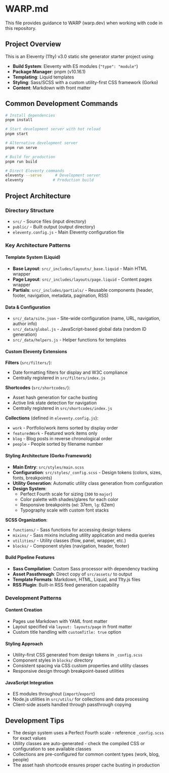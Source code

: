 # WARP.md

This file provides guidance to WARP (warp.dev) when working with code in this repository.

## Project Overview

This is an Eleventy (11ty) v3.0 static site generator starter project using:
- **Build System**: Eleventy with ES modules (`"type": "module"`)
- **Package Manager**: pnpm (v10.16.1)
- **Templating**: Liquid templates
- **Styling**: Sass/SCSS with a custom utility-first CSS framework (Gorko)
- **Content**: Markdown with front matter

## Common Development Commands

```bash
# Install dependencies
pnpm install

# Start development server with hot reload
pnpm start

# Alternative development server
pnpm run serve

# Build for production
pnpm run build

# Direct Eleventy commands
eleventy --serve      # Development server
eleventy             # Production build
```

## Project Architecture

### Directory Structure
- `src/` - Source files (input directory)
- `public/` - Built output (output directory) 
- `eleventy.config.js` - Main Eleventy configuration file

### Key Architecture Patterns

#### Template System (Liquid)
- **Base Layout**: `src/_includes/layouts/_base.liquid` - Main HTML wrapper
- **Page Layout**: `src/_includes/layouts/page.liquid` - Content pages wrapper
- **Partials**: `src/_includes/partials/` - Reusable components (header, footer, navigation, metadata, pagination, RSS)

#### Data & Configuration
- `src/_data/site.json` - Site-wide configuration (name, URL, navigation, author info)
- `src/_data/global.js` - JavaScript-based global data (random ID generation)
- `src/_data/helpers.js` - Helper functions for templates

#### Custom Eleventy Extensions

**Filters** (`src/filters/`):
- Date formatting filters for display and W3C compliance
- Centrally registered in `src/filters/index.js`

**Shortcodes** (`src/shortcodes/`):
- Asset hash generation for cache busting
- Active link state detection for navigation
- Centrally registered in `src/shortcodes/index.js`

**Collections** (defined in `eleventy.config.js`):
- `work` - Portfolio/work items sorted by display order
- `featuredWork` - Featured work items only
- `blog` - Blog posts in reverse chronological order
- `people` - People sorted by filename number

#### Styling Architecture (Gorko Framework)
- **Main Entry**: `src/styles/main.scss`
- **Configuration**: `src/styles/_config.scss` - Design tokens (colors, sizes, fonts, breakpoints)
- **Utility Generation**: Automatic utility class generation from configuration
- **Design System**:
  - Perfect Fourth scale for sizing (`300` to `major`)
  - Color palette with shades/glares for each color
  - Responsive breakpoints (`md`: 37em, `lg`: 62em)
  - Typography scale with custom font stacks

**SCSS Organization**:
- `functions/` - Sass functions for accessing design tokens
- `mixins/` - Sass mixins including utility application and media queries  
- `utilities/` - Utility classes (flow, panel, wrapper, etc.)
- `blocks/` - Component styles (navigation, header, footer)

#### Build Pipeline Features
- **Sass Compilation**: Custom Sass processor with dependency tracking
- **Asset Passthrough**: Direct copy of `src/assets/` to output
- **Template Formats**: Markdown, HTML, Liquid, and 11ty.js files
- **RSS Plugin**: Built-in RSS feed generation capability

### Development Patterns

#### Content Creation
- Pages use Markdown with YAML front matter
- Layout specified via `layout: layouts/page` in front matter
- Custom title handling with `customTitle: true` option

#### Styling Approach
- Utility-first CSS generated from design tokens in `_config.scss`
- Component styles in `blocks/` directory
- Consistent spacing via CSS custom properties and utility classes
- Responsive design through breakpoint-based utilities

#### JavaScript Integration
- ES modules throughout (`import`/`export`)
- Node.js utilities in `src/utils/` for collections and data processing
- Client-side assets handled through passthrough copying

## Development Tips

- The design system uses a Perfect Fourth scale - reference `_config.scss` for exact values
- Utility classes are auto-generated - check the compiled CSS or configuration to see available classes
- Collections are pre-configured for common content types (work, blog, people)
- The asset hash shortcode ensures proper cache busting in production